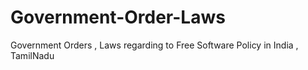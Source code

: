 # Government-Order-Laws
Government Orders , Laws regarding to Free Software Policy in India , TamilNadu 
